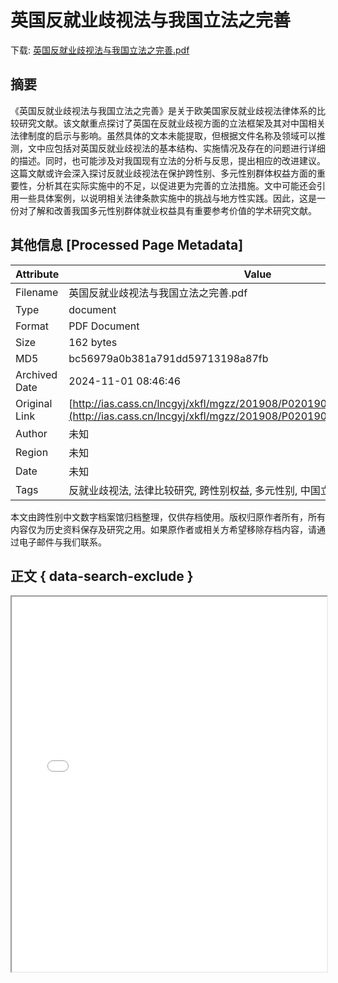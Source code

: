 # 英国反就业歧视法与我国立法之完善

<!-- tcd_download_link -->
下载: [英国反就业歧视法与我国立法之完善.pdf](英国反就业歧视法与我国立法之完善.pdf)
<!-- tcd_download_link_end -->

## 摘要

<!-- tcd_abstract -->
《英国反就业歧视法与我国立法之完善》是关于欧美国家反就业歧视法律体系的比较研究文献。该文献重点探讨了英国在反就业歧视方面的立法框架及其对中国相关法律制度的启示与影响。虽然具体的文本未能提取，但根据文件名称及领域可以推测，文中应包括对英国反就业歧视法的基本结构、实施情况及存在的问题进行详细的描述。同时，也可能涉及对我国现有立法的分析与反思，提出相应的改进建议。这篇文献或许会深入探讨反就业歧视法在保护跨性别、多元性别群体权益方面的重要性，分析其在实际实施中的不足，以促进更为完善的立法措施。文中可能还会引用一些具体案例，以说明相关法律条款实施中的挑战与地方性实践。因此，这是一份对了解和改善我国多元性别群体就业权益具有重要参考价值的学术研究文献。

<!-- tcd_abstract_end -->

## 其他信息 [Processed Page Metadata]

| Attribute       | Value                                  |
|-----------------|----------------------------------------|
| Filename        | 英国反就业歧视法与我国立法之完善.pdf                             |
| Type            | document                                 |
| Format          | PDF Document                               |
| Size            | 162 bytes                           |
| MD5             | bc56979a0b381a791dd59713198a87fb                                  |
| Archived Date   | 2024-11-01 08:46:46                             |
| Original Link   | [http://ias.cass.cn/lncgyj/xkfl/mgzz/201908/P020190806381215041612.pdf](http://ias.cass.cn/lncgyj/xkfl/mgzz/201908/P020190806381215041612.pdf)                         |
| Author          | 未知                               |
| Region          | 未知                               |
| Date            | 未知                                 |
| Tags            | 反就业歧视法, 法律比较研究, 跨性别权益, 多元性别, 中国立法, 社会政策                                 |

本文由跨性别中文数字档案馆归档整理，仅供存档使用。版权归原作者所有，所有内容仅为历史资料保存及研究之用。如果原作者或相关方希望移除存档内容，请通过电子邮件与我们联系。

## 正文 { data-search-exclude }

<!-- tcd_main_text -->
<iframe src="../英国反就业歧视法与我国立法之完善.pdf" width="100%" height="600px">
    <p>无法显示PDF，请下载查看。</p>
</iframe>
<!-- tcd_main_text_end -->

